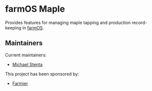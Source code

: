 # farmOS Maple

Provides features for managing maple tapping and production record-keeping in
[farmOS](https://farmOS.org).

## Maintainers

Current maintainers:
- [Michael Stenta](https://github.com/mstenta)

This project has been sponsored by:
- [Farmier](https://farmier.com)

